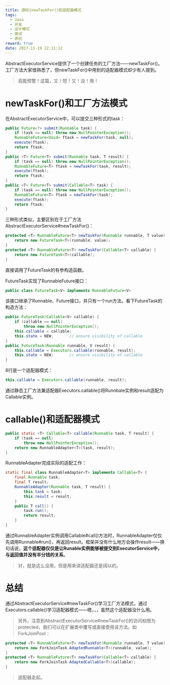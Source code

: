 ```yaml
---
title: 源码|newTaskFor()和适配器模式
tags:
  - Java
  - 并发
  - 设计模式
  - 面试
  - 原创
reward: true
date: 2017-11-19 22:11:12
---
```


AbstractExecutorService提供了一个创建任务的工厂方法——newTaskFor()。工厂方法大家很熟悉了，但newTaskFor()中用到的适配器模式却少有人提到。

<!--more-->

>高能预警！这篇，又！短！又！没！用！

# newTaskFor()和工厂方法模式

在AbstractExecutorService中，可以提交三种形式的task：

```java
public Future<?> submit(Runnable task) {
    if (task == null) throw new NullPointerException();
    RunnableFuture<Void> ftask = newTaskFor(task, null);
    execute(ftask);
    return ftask;
}
public <T> Future<T> submit(Runnable task, T result) {
    if (task == null) throw new NullPointerException();
    RunnableFuture<T> ftask = newTaskFor(task, result);
    execute(ftask);
    return ftask;
}
public <T> Future<T> submit(Callable<T> task) {
    if (task == null) throw new NullPointerException();
    RunnableFuture<T> ftask = newTaskFor(task);
    execute(ftask);
    return ftask;
}
```

三种形式类似，主要区别在于工厂方法AbstractExecutorService#newTaskFor()：

```java
protected <T> RunnableFuture<T> newTaskFor(Runnable runnable, T value) {
    return new FutureTask<T>(runnable, value);
}
protected <T> RunnableFuture<T> newTaskFor(Callable<T> callable) {
    return new FutureTask<T>(callable);
}
```

直接调用了FutureTask的有参构造函数。

FutureTask实现了RunnableFuture接口：

```java
public class FutureTask<V> implements RunnableFuture<V> 
```

该接口继承了Runnable、Future接口，并只有一个run方法。看下FutureTask的构造方法：

```java
public FutureTask(Callable<V> callable) {
    if (callable == null)
        throw new NullPointerException();
    this.callable = callable;
    this.state = NEW;       // ensure visibility of callable
}
public FutureTask(Runnable runnable, V result) {
    this.callable = Executors.callable(runnable, result);
    this.state = NEW;       // ensure visibility of callable
}
```

8行是一个适配器模式：

```java
this.callable = Executors.callable(runnable, result);
```

通过静态工厂方法兼适配器Executors.callable()将Runnbale实例和result适配为Callable实例。

# callable()和适配器模式

```java
public static <T> Callable<T> callable(Runnable task, T result) {
    if (task == null)
        throw new NullPointerException();
    return new RunnableAdapter<T>(task, result);
}
```

RunnableAdapter完成实际的适配工作：

```java
static final class RunnableAdapter<T> implements Callable<T> {
    final Runnable task;
    final T result;
    RunnableAdapter(Runnable task, T result) {
        this.task = task;
        this.result = result;
    }
    public T call() {
        task.run();
        return result;
    }
}
```

通过RunnableAdapter实例调用Callable#call()方法时，RunnableAdapter仅仅先调用Runnable#run()，再返回result。框架并没有什么地方会操作result——换句话说，**这个适配器仅仅是让Runable实例能够被提交到ExecutorService中，与返回值并没有半分钱的关系**。

>对，就是这么没用，但是用来讲适配器还是阔以的。

# 总结

通过AbstractExecutorService#newTaskFor()学习工厂方法模式，通过Executors.callable()学习适配器模式——嗯，，，虽然这个适配器没什么用。

>另外，注意到AbstractExecutorService#newTaskFor()的访问权限为protected，我们可以在扩展类中覆写或直接使用该方法。如ForkJoinPool：
>
```java
protected <T> RunnableFuture<T> newTaskFor(Runnable runnable, T value) {
    return new ForkJoinTask.AdaptedRunnable<T>(runnable, value);
}
protected <T> RunnableFuture<T> newTaskFor(Callable<T> callable) {
    return new ForkJoinTask.AdaptedCallable<T>(callable);
}
```
>
>适配器走起。
